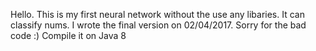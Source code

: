Hello. This is my first neural network without the use any libaries. It can classify nums. I wrote the final version on 02/04/2017.
Sorry for the bad code :)
Compile it on Java 8
